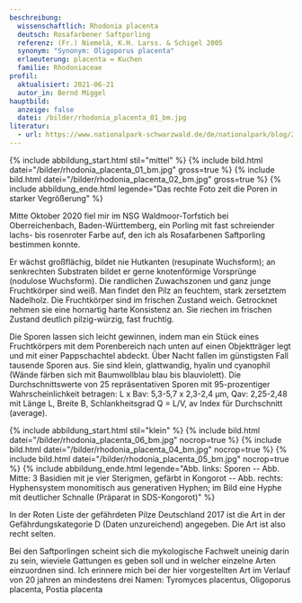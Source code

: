 ```yaml
---
beschreibung:
  wissenschaftlich: Rhodonia placenta
  deutsch: Rosafarbener Saftporling
  referenz: (Fr.) Niemelä, K.H. Larss. & Schigel 2005
  synonym: "Synonym: Oligoporus placenta"
  erlaeuterung: placenta = Kuchen
  familie: Rhodoniaceae
profil:
  aktualisiert: 2021-06-21
  autor_in: Bernd Miggel
hauptbild:
  anzeige: false
  datei: /bilder/rhodonia_placenta_01_bm.jpg
literatur:
  - url: https://www.nationalpark-schwarzwald.de/de/nationalpark/blog/2020/pdm/der-rosafarbene-saftporling
---
```

{% include abbildung_start.html stil="mittel" %}
{% include bild.html datei="/bilder/rhodonia_placenta_01_bm.jpg" gross=true %}
{% include bild.html datei="/bilder/rhodonia_placenta_02_bm.jpg" gross=true %}
{% include abbildung_ende.html legende="Das rechte Foto zeit die Poren in starker Vegrößerung" %}

Mitte Oktober 2020 fiel mir im NSG Waldmoor-Torfstich bei Oberreichenbach, Baden-Württemberg, ein Porling mit fast schreiender lachs- bis rosenroter Farbe auf, den ich als Rosafarbenen Saftporling bestimmen konnte.

Er wächst großflächig, bildet nie Hutkanten (resupinate Wuchsform); an senkrechten Substraten bildet er gerne knotenförmige Vorsprünge (nodulose Wuchsform). Die randlichen Zuwachszonen und ganz junge Fruchtkörper sind weiß. Man findet den Pilz an feuchtem, stark zersetztem Nadelholz. Die Fruchtkörper sind im frischen Zustand weich. Getrocknet nehmen sie eine hornartig harte Konsistenz an. Sie riechen im frischen Zustand deutlich pilzig-würzig, fast fruchtig.

Die Sporen lassen sich leicht gewinnen, indem man ein Stück eines Fruchtkörpers mit dem Porenbereich nach unten auf einen Objektträger legt und mit einer Pappschachtel abdeckt. Über Nacht fallen im günstigsten Fall tausende Sporen aus. Sie sind klein, glattwandig, hyalin und cyanophil (Wände färben sich mit Baumwollblau blau bis blauviolett). Die Durchschnittswerte von 25 repräsentativen Sporen mit 95-prozentiger Wahrscheinlichkeit betragen:
L x Bav: 5,3-5,7 x 2,3-2,4 µm, Qav: 2,25-2,48 mit Länge L, Breite B, Schlankheitsgrad Q = L/V, av Index für Durchschnitt (average).

{% include abbildung_start.html stil="klein" %}
{% include bild.html datei="/bilder/rhodonia_placenta_06_bm.jpg" nocrop=true %}
{% include bild.html datei="/bilder/rhodonia_placenta_04_bm.jpg" nocrop=true %}
{% include bild.html datei="/bilder/rhodonia_placenta_05_bm.jpg" nocrop=true %}
{% include abbildung_ende.html legende="Abb. links: Sporen -- Abb. Mitte: 3 Basidien mit je vier Sterigmen, gefärbt in Kongorot -- Abb. rechts: Hyphensystem monomitisch aus generativen Hyphen; im Bild eine Hyphe mit deutlicher Schnalle (Präparat in SDS-Kongorot)" %}

In der Roten Liste der gefährdeten Pilze Deutschland 2017 ist die Art in der Gefährdungskategorie D (Daten unzureichend) angegeben. Die Art ist also recht selten.

Bei den Saftporlingen scheint sich die mykologische Fachwelt uneinig darin zu sein, wieviele Gattungen es geben soll und in welcher einzelne Arten einzuordnen sind. Ich erinnere mich bei der hier vorgestellten Art im Verlauf von 20 jahren an mindestens drei Namen: Tyromyces placentus, Oligoporus placenta, Postia placenta